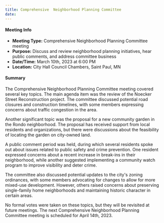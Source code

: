 ```yaml
---
title: Comprehensive  Neighborhood Planning Committee
date: 
---
```

#### Meeting Info

* **Meeting Type:** Comprehensive Neighborhood Planning Committee meeting
* **Purpose:** Discuss and review neighborhood planning initiatives, hear public comments, and address committee business
* **Date/Time:** March 10th, 2023 at 6:00 PM
* **Location:** City Hall Council Chambers, Saint Paul, MN

#### Summary

The Comprehensive Neighborhood Planning Committee meeting covered several key topics. The main agenda item was the review of the Noecker Street Reconstruction project. The committee discussed potential road closures and construction timelines, with some members expressing concerns about traffic congestion in the area.

Another significant topic was the proposal for a new community garden in the Rondo neighborhood. The proposal has received support from local residents and organizations, but there were discussions about the feasibility of locating the garden on city-owned land.

A public comment period was held, during which several residents spoke out about issues related to public safety and crime prevention. One resident expressed concerns about a recent increase in break-ins in their neighborhood, while another suggested implementing a community watch program to improve visibility and deter crime.

The committee also discussed potential updates to the city's zoning ordinances, with some members advocating for changes to allow for more mixed-use development. However, others raised concerns about preserving single-family home neighborhoods and maintaining historic character in certain areas.

No formal votes were taken on these topics, but they will be revisited at future meetings. The next Comprehensive Neighborhood Planning Committee meeting is scheduled for April 14th, 2023.

